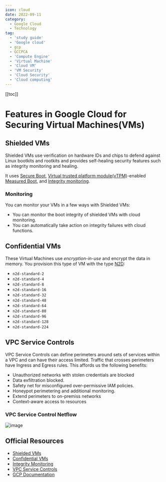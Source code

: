 ```yaml
---
icon: cloud
date: 2022-09-11
category:
  - Google Cloud
  - Technology
tag:
  - 'study guide'
  - 'Google cloud'
  - gcp
  - GCCPCA
  - 'Compute Engine'
  - 'Virtual Machine'
  - 'Cloud VM'
  - 'VM Security'
  - 'Cloud Security'
  - 'Cloud computing'
---
```


[[toc]]

# Features in Google Cloud for Securing Virtual Machines(VMs)

## Shielded VMs
Shielded VMs use verification on hardware IDs and chips to defend against Linux bootkits and rootkits and provides self-healing security features such as integrity monitoring and healing.

It uses [Secure Boot](https://cloud.Google.com/compute/shielded-vm/docs/shielded-vm#secure-boot), [Virtual trusted platform module(vTPM)](https://cloud.Google.com/compute/shielded-vm/docs/shielded-vm#vtpm)-enabled [Measured Boot](https://cloud.Google.com/compute/shielded-vm/docs/shielded-vm#measured-boot), and [Integrity monitoring](https://cloud.Google.com/compute/shielded-vm/docs/shielded-vm#integrity-monitoring).

### Monitoring
You can monitor your VMs in a few ways with Shielded VMs:

* You can monitor the boot integrity of shielded VMs with cloud monitoring.
* You can automatically take action on integrity failures with cloud functions.

## Confidential VMs
These Virtual Machines use *encryption-in-use* and encrypt the data in memory. You provision this type of VM with the type [N2D](https://cloud.Google.com/compute/docs/general-purpose-machines#n2d_machines):

* `n2d-standard-2`
* `n2d-standard-4`
* `n2d-standard-8`
* `n2d-standard-16`
* `n2d-standard-32`
* `n2d-standard-48`
* `n2d-standard-64`
* `n2d-standard-80`
* `n2d-standard-96`
* `n2d-standard-128`
* `n2d-standard-224`

## VPC Service Controls
VPC Service Controls can define perimeters around sets of services within a VPC and can have their access limited. Traffic that crosses perimeters have Ingress and Egress rules. This affords us the following benefits:

* Unauthorized networks with stolen credentials are blocked
* Data exfiltration blocked.
* Safety net for misconfigured over-permissive IAM policies.
* Honeypot perimetering and additional monitoring.
* Extend perimeters to on-premiss networks
* Context-aware access to resources

### VPC Service Control Netflow

![image](https://cloud.Google.com/static/vpc-service-controls/images/service_perimeter.png)

## Official Resources
* [Shielded VMs](https://cloud.Google.com/compute/docs/about-shielded-vm)
* [Confidential VMs](https://cloud.Google.com/compute/docs/about-confidential-vm)
* [Integrity Monitoring](https://cloud.Google.com/compute/shielded-vm/docs/integrity-monitoring)
* [VPC Service Controls](https://cloud.Google.com/vpc-service-controls/docs/overview)
* [GCP Documentation](http://cloud.Google.com/docs)